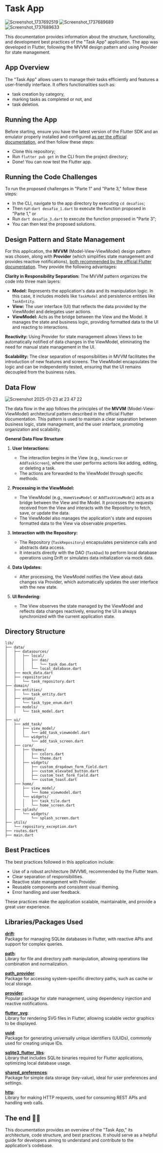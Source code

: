 # Task App

![Screenshot_1737692519](https://github.com/user-attachments/assets/95701a87-8bd9-4f80-a83d-195fc4731acb) ![Screenshot_1737689689](https://github.com/user-attachments/assets/efb19da6-2ada-4a83-87d4-a1236bce888c)       ![Screenshot_1737689633](https://github.com/user-attachments/assets/208477c1-7d69-4b41-8c6c-630bbdc4b9cd)  


This documentation provides information about the structure, functionality, and development best practices of the "Task App" application. The app was developed in Flutter, following the MVVM design pattern and using Provider for state management.

## App Overview
The "Task App" allows users to manage their tasks efficiently and features a user-friendly interface. It offers functionalities such as:
- task creation by category,
- marking tasks as completed or not, and
- task deletion.

## Running the App
Before starting, ensure you have the latest version of the Flutter SDK and an emulator properly installed and configured [as per the official documentation](https://docs.flutter.dev/get-started/install), and then follow these steps:
- Clone this repository;
- Run `flutter pub get` in the CLI from the project directory;
- Done! You can now test the Flutter app.

## Running the Code Challenges
To run the proposed challenges in "Parte 1" and "Parte 3," follow these steps:
- In the CLI, navigate to the app directory by executing `cd desafios`;
- Then run `dart desafio_1.dart` to execute the function proposed in "Parte 1," or  
- Run `dart desafio_3.dart` to execute the function proposed in "Parte 3";  
- You can then test the proposed solutions.

## Design Pattern and State Management
For this application, the **MVVM** (Model-View-ViewModel) design pattern was chosen, along with **Provider** (which simplifies state management and provides reactive notifications), [both recommended by the official Flutter documentation](https://docs.flutter.dev/app-architecture). They provide the following advantages:

**Clarity in Responsibility Separation:** The MVVM pattern organizes the code into three main layers:
- **Model:** Represents the application's data and its manipulation logic. In this case, it includes models like `TaskModel` and persistence entities like `TaskEntity`.
- **View:** The user interface (UI) that reflects the data provided by the ViewModel and delegates user actions.
- **ViewModel:** Acts as the bridge between the View and the Model. It manages the state and business logic, providing formatted data to the UI and reacting to interactions.

**Reactivity:** Using Provider for state management allows Views to be automatically notified of data changes in the ViewModel, eliminating the need for manual state management in the UI.

**Scalability:** The clear separation of responsibilities in MVVM facilitates the introduction of new features and screens. The ViewModel encapsulates the logic and can be independently tested, ensuring that the UI remains decoupled from the business rules.

## Data Flow
![Screenshot 2025-01-23 at 23 47 22](https://github.com/user-attachments/assets/5b402344-bb04-420e-9222-28ede3e7c276)

The data flow in the app follows the principles of the **MVVM** (Model-View-ViewModel) architectural pattern described in the official Flutter documentation. This pattern is used to maintain a clear separation between business logic, state management, and the user interface, promoting organization and scalability.

**General Data Flow Structure**
1. **User Interactions:**
   - The interaction begins in the View (e.g., `HomeScreen` or `AddTaskScreen`), where the user performs actions like adding, editing, or deleting a task.
   - The actions are forwarded to the ViewModel through specific methods.

2. **Processing in the ViewModel:**
   - The ViewModel (e.g., `HomeViewModel` or `AddTaskViewModel`) acts as a bridge between the View and the Model. It processes the requests received from the View and interacts with the Repository to fetch, save, or update the data.
   - The ViewModel also manages the application's state and exposes formatted data to the View via observable properties.

3. **Interaction with the Repository:**
   - The Repository (`TaskRepository`) encapsulates persistence calls and abstracts data access.
   - It interacts directly with the DAO (`TaskDao`) to perform local database operations using Drift or simulates data initialization via mock data.

4. **Data Updates:**
   - After processing, the ViewModel notifies the View about data changes via Provider, which automatically updates the user interface with the new state.

5. **UI Rendering:**
   - The View observes the state managed by the ViewModel and reflects data changes reactively, ensuring the UI is always synchronized with the current application state.

## Directory Structure
```
lib/
├── data/
│   ├── datasources/
│   │   ├── local/
│   │   │   ├── dao/
│   │   │   │   └── task_dao.dart
│   │   │   └── local_database.dart
│   ├── mock_data.dart
│   ├── repositories/
│   │   └── task_repository.dart
├── domain/
│   ├── entities/
│   │   └── task_entity.dart
│   ├── enums/
│   │   └── task_type_enum.dart
│   ├── models/
│   │   └── task_model.dart
│
├── ui/
│   ├── add_task/
│   │   ├── view_model/
│   │   │   └── add_task_viewmodel.dart
│   │   └── widgets/
│   │       └── add_task_screen.dart
│   ├── core/
│   │   ├── themes/
│   │   │   ├── colors.dart
│   │   │   └── theme.dart
│   │   ├── widgets/
│   │   │   ├── custom_dropdown_form_field.dart
│   │   │   ├── custom_elevated_button.dart
│   │   │   ├── custom_text_form_field.dart
│   │   │   └── custom_toast.dart
│   ├── home/
│   │   ├── view_model/
│   │   │   └── home_viewmodel.dart
│   │   └── widgets/
│   │   │   ├── task_tile.dart
│   │   │   └── home_screen.dart
│   ├── splash/
│   │   └── widgets/
│   │       └── splash_screen.dart
├── utils/
│   └── repository_exception.dart
├── routes.dart
├── main.dart
```

## Best Practices
The best practices followed in this application include:

- Use of a robust architecture (MVVM), recommended by the Flutter team.
- Clear separation of responsibilities.
- Reactive state management with Provider.
- Reusable components and consistent visual theming.
- Error handling and user feedback.

These practices make the application scalable, maintainable, and provide a great user experience.

## Libraries/Packages Used
**[drift](https://pub.dev/packages/drift)**:  
Package for managing SQLite databases in Flutter, with reactive APIs and support for complex queries.  

**[path](https://pub.dev/packages/path)**:  
Library for file and directory path manipulation, allowing operations like combination and normalization.  

**[path_provider](https://pub.dev/packages/path_provider)**:  
Package for accessing system-specific directory paths, such as cache or local storage.  

**[provider](https://pub.dev/packages/provider)**:  
Popular package for state management, using dependency injection and reactive notifications.  

**[flutter_svg](https://pub.dev/packages/flutter_svg)**:  
Library for rendering SVG files in Flutter, allowing scalable vector graphics to be displayed.  

**[uuid](https://pub.dev/packages/uuid)**:  
Package for generating universally unique identifiers (UUIDs), commonly used for creating unique IDs.  

**[sqlite3_flutter_libs](https://pub.dev/packages/sqlite3_flutter_libs)**:  
Library that includes SQLite binaries required for Flutter applications, optimizing local database usage.  

**[shared_preferences](https://pub.dev/packages/shared_preferences)**:  
Package for simple data storage (key-value), ideal for user preferences and settings.  

**[http](https://pub.dev/packages/http)**:  
Library for making HTTP requests, used for consuming REST APIs and handling web calls.  

## The end 👨‍💻
This documentation provides an overview of the "Task App," its architecture, code structure, and best practices. It should serve as a helpful guide for developers aiming to understand and contribute to the application's codebase.
